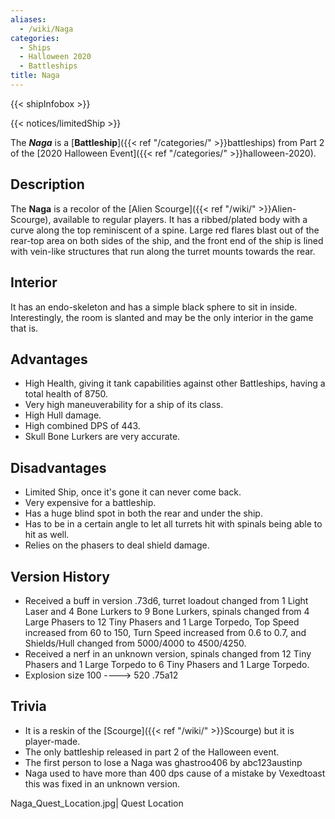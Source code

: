 ```yaml
---
aliases:
  - /wiki/Naga
categories:
  - Ships
  - Halloween 2020
  - Battleships
title: Naga
---
```


{{< shipInfobox >}}

{{< notices/limitedShip >}}

The **_Naga_** is a [**Battleship**]({{< ref "/categories/" >}}battleships) from Part 2 of the [2020 Halloween Event]({{< ref "/categories/" >}}halloween-2020).

## Description

The **Naga** is a recolor of the [Alien Scourge]({{< ref "/wiki/" >}}Alien-Scourge), available to regular players. It has a ribbed/plated body with a curve along the top reminiscent of a spine. Large red flares blast out of the rear-top area on both sides of the ship, and the front end of the ship is lined with vein-like structures that run along the turret mounts towards the rear.

## Interior

It has an endo-skeleton and has a simple black sphere to sit in inside. Interestingly, the room is slanted and may be the only interior in the game that is.

## Advantages

- High Health, giving it tank capabilities against other Battleships, having a total health of 8750.
- Very high maneuverability for a ship of its class.
- High Hull damage.
- High combined DPS of 443.
- Skull Bone Lurkers are very accurate.

## Disadvantages

- Limited Ship, once it's gone it can never come back.
- Very expensive for a battleship.
- Has a huge blind spot in both the rear and under the ship.
- Has to be in a certain angle to let all turrets hit with spinals being able to hit as well.
- Relies on the phasers to deal shield damage.

## Version History

- Received a buff in version .73d6, turret loadout changed from 1 Light Laser and 4 Bone Lurkers to 9 Bone Lurkers, spinals changed from 4 Large Phasers to 12 Tiny Phasers and 1 Large Torpedo, Top Speed increased from 60 to 150, Turn Speed increased from 0.6 to 0.7, and Shields/Hull changed from 5000/4000 to 4500/4250.
- Received a nerf in an unknown version, spinals changed from 12 Tiny Phasers and 1 Large Torpedo to 6 Tiny Phasers and 1 Large Torpedo.
- Explosion size 100 ----> 520 .75a12

## Trivia

- It is a reskin of the [Scourge]({{< ref "/wiki/" >}}Scourge) but it is player-made.
- The only battleship released in part 2 of the Halloween event.
- The first person to lose a Naga was ghastroo406 by abc123austinp
- Naga used to have more than 400 dps cause of a mistake by Vexedtoast this was fixed in an unknown version.

Naga_Quest_Location.jpg| Quest Location
